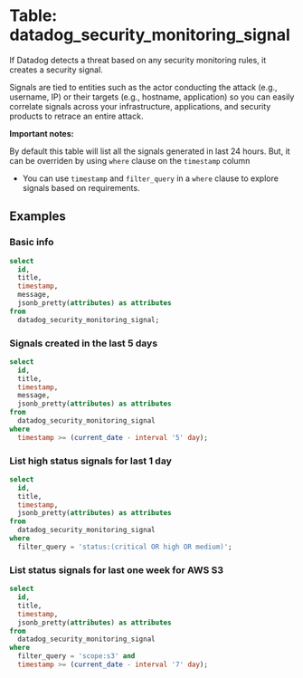 # Table: datadog_security_monitoring_signal

If Datadog detects a threat based on any security monitoring rules, it creates a security signal.

Signals are tied to entities such as the actor conducting the attack (e.g., username, IP) or their targets (e.g., hostname, application) so you can easily correlate signals across your infrastructure, applications, and security products to retrace an entire attack.

**Important notes:**

By default this table will list all the signals generated in last 24 hours. But, it can be overriden by using `where` clause on the `timestamp` column

- You can use `timestamp` and `filter_query` in a `where` clause to explore signals based on requirements.

## Examples

### Basic info

```sql
select
  id,
  title,
  timestamp,
  message,
  jsonb_pretty(attributes) as attributes
from
  datadog_security_monitoring_signal;
```

### Signals created in the last 5 days

```sql
select
  id,
  title,
  timestamp,
  message,
  jsonb_pretty(attributes) as attributes
from
  datadog_security_monitoring_signal
where
  timestamp >= (current_date - interval '5' day);
```

### List high status signals for last 1 day

```sql
select
  id,
  title,
  timestamp,
  jsonb_pretty(attributes) as attributes
from
  datadog_security_monitoring_signal
where
  filter_query = 'status:(critical OR high OR medium)';
```

### List status signals for last one week for AWS S3

```sql
select
  id,
  title,
  timestamp,
  jsonb_pretty(attributes) as attributes
from
  datadog_security_monitoring_signal
where
  filter_query = 'scope:s3' and
  timestamp >= (current_date - interval '7' day);
```
